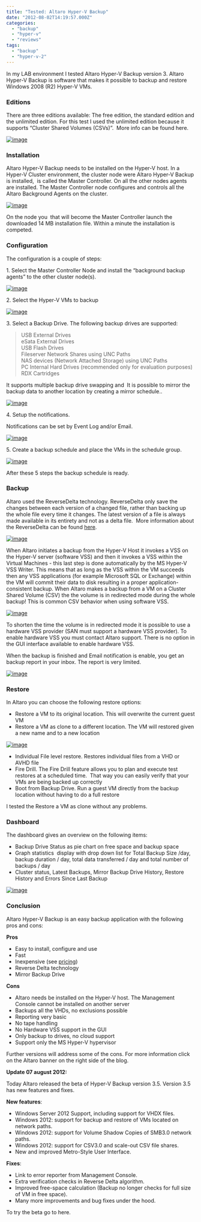 ```yaml
---
title: "Tested: Altaro Hyper-V Backup"
date: "2012-08-02T14:19:57.000Z"
categories: 
  - "backup"
  - "hyper-v"
  - "reviews"
tags: 
  - "backup"
  - "hyper-v-2"
---
```


In my LAB environment I tested Altaro Hyper-V Backup version 3. Altaro Hyper-V Backup is software that makes it possible to backup and restore Windows 2008 (R2) Hyper-V VMs.

### Editions

There are three editions available: The free edition, the standard edition and the unlimited edition. For this test I used the unlimited edition because it supports “Cluster Shared Volumes (CSVs)”.  More info can be found here.

[![image](images/image_thumb.png "image")](https://www.ivobeerens.nl/wp-content/uploads/2012/08/image.png)

### Installation

Altaro Hyper-V Backup needs to be installed on the Hyper-V host. In a Hyper-V Cluster environment, the cluster node were Altaro Hyper-V Backup is installed,  is called the Master Controller. On all the other nodes agents are installed. The Master Controller node configures and controls all the Altaro Background Agents on the cluster.

[![image](images/image_thumb1.png "image")](https://www.ivobeerens.nl/wp-content/uploads/2012/08/image1.png)

On the node you  that will become the Master Controller launch the downloaded 14 MB installation file. Within a minute the installation is competed.

### Configuration

The configuration is a couple of steps:

1\. Select the Master Controller Node and install the “background backup agents” to the other cluster node(s).

[![image](images/image_thumb2.png "image")](https://www.ivobeerens.nl/wp-content/uploads/2012/08/image2.png)

2\. Select the Hyper-V VMs to backup

[![image](images/image_thumb3.png "image")](https://www.ivobeerens.nl/wp-content/uploads/2012/08/image3.png)

3\. Select a Backup Drive. The following backup drives are supported:

> USB External Drives  
> eSata External Drives  
> USB Flash Drives  
> Fileserver Network Shares using UNC Paths  
> NAS devices (Network Attached Storage) using UNC Paths  
> PC Internal Hard Drives (recommended only for evaluation purposes)  
> RDX Cartridges

It supports multiple backup drive swapping and  It is possible to mirror the backup data to another location by creating a mirror schedule..

[![image](images/image_thumb4.png "image")](https://www.ivobeerens.nl/wp-content/uploads/2012/08/image4.png)

4\. Setup the notifications.

Notifications can be set by Event Log and/or Email. 

[![image](images/image_thumb5.png "image")](https://www.ivobeerens.nl/wp-content/uploads/2012/08/image5.png)

5\. Create a backup schedule and place the VMs in the schedule group.

[![image](images/image_thumb6.png "image")](https://www.ivobeerens.nl/wp-content/uploads/2012/08/image6.png)

After these 5 steps the backup schedule is ready.

### Backup

Altaro used the ReverseDelta technology. ReverseDelta only save the changes between each version of a changed file, rather than backing up the whole file every time it changes. The latest version of a file is always made available in its entirety and not as a delta file.  More information about the ReverseDelta can be found [here](http://www.altaro.com/files/AltaroBackupReverseDelta.pdf).

[![image](images/image_thumb7.png "image")](https://www.ivobeerens.nl/wp-content/uploads/2012/08/image7.png)

When Altaro initiates a backup from the Hyper-V Host it invokes a VSS on the Hyper-V server (software VSS) and then it invokes a VSS within the Virtual Machines - this last step is done automatically by the MS Hyper-V VSS Writer. This means that as long as the VSS within the VM succeeds then any VSS applications (for example Microsoft SQL or Exchange) within the VM will commit their data to disk resulting in a proper application-consistent backup. When Altaro makes a backup from a VM on a Cluster Shared Volume (CSV) the the volume is in redirected mode during the whole backup! This is common CSV behavior when using software VSS.

[![image](images/image_thumb8.png "image")](https://www.ivobeerens.nl/wp-content/uploads/2012/08/image8.png)

To shorten the time the volume is in redirected mode it is possible to use a hardware VSS provider (SAN must support a hardware VSS provider). To enable hardware VSS you must contact Altaro support. There is no option in the GUI interface available to enable hardware VSS.

When the backup is finished and Email notification is enable, you get an backup report in your inbox. The report is very limited.

[![image](images/image13_thumb.png "image")](https://www.ivobeerens.nl/wp-content/uploads/2012/08/image13.png)

### Restore

In Altaro you can choose the following restore options:

- Restore a VM to its original location. This will overwrite the current guest VM
- Restore a VM as clone to a different location. The VM will restored given a new name and to a new location

[![image](images/image_thumb9.png "image")](https://www.ivobeerens.nl/wp-content/uploads/2012/08/image9.png)

- Individual File level restore. Restores individual files from a VHD or AVHD file
- Fire Drill. The Fire Drill feature allows you to plan and execute test restores at a scheduled time.  That way you can easily verify that your VMs are being backed up correctly
- Boot from Backup Drive. Run a guest VM directly from the backup location without having to do a full restore

I tested the Restore a VM as clone without any problems.

### Dashboard

The dashboard gives an overview on the following items:

- Backup Drive Status as pie chart on free space and backup space
- Graph statistics  display with drop down list for Total Backup Size /day, backup duration / day, total data transferred / day and total number of backups / day 
- Cluster status, Latest Backups, Mirror Backup Drive History, Restore History and Errors Since Last Backup

[![image](images/image_thumb10.png "image")](https://www.ivobeerens.nl/wp-content/uploads/2012/08/image10.png)

### Conclusion

Altaro Hyper-V Backup is an easy backup application with the following pros and cons:

**Pros**

- Easy to install, configure and use
- Fast
- Inexpensive (see [pricing](http://www.altaro.com/hyper-v-backup/buynow.php))
- Reverse Delta technology
- Mirror Backup Drive

**Cons**

- Altaro needs be installed on the Hyper-V host. The Management Console cannot be installed on another server
- Backups all the VHDs, no exclusions possible
- Reporting very basic
- No tape handling
- No Hardware VSS support in the GUI
- Only backup to drives, no cloud support
- Support only the MS Hyper-V hypervisor

Further versions will address some of the cons. For more information click on the Altaro banner on the right side of the blog.

**Update 07 august 2012:**

Today Altaro released the beta of Hyper-V Backup version 3.5. Version 3.5 has new features and fixes.

**New features**:

- Windows Server 2012 Support, including support for VHDX files.
- Windows 2012: support for backup and restore of VMs located on network paths.
- Windows 2012: support for Volume Shadow Copies of SMB3.0 network paths.
- Windows 2012: support for CSV3.0 and scale-out CSV file shares.
- New and improved Metro-Style User Interface.

**Fixes**:

- Link to error reporter from Management Console.
- Extra verification checks in Reverse Delta algorithm.
- Improved free-space calculation (Backup no longer checks for full size of VM in free space).
- Many more improvements and bug fixes under the hood.

To try the beta go to here.
